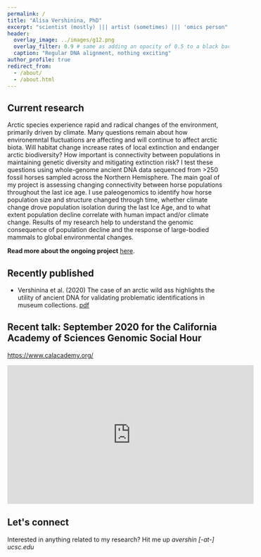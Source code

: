 ```yaml
---
permalink: /
title: "Alisa Vershinina, PhD"
excerpt: "scientist (mostly) ||| artist (sometimes) ||| 'omics person"
header:
  overlay_image: ../images/g12.png
  overlay_filter: 0.9 # same as adding an opacity of 0.5 to a black background
  caption: "Regular DNA alignment, nothing exciting"
author_profile: true
redirect_from: 
  - /about/
  - /about.html
---
```


Current research
------

Arctic species experience rapid and radical changes of the environment, primarily driven by climate. Many questions remain about how environemntal fluctuations are affecting and will continue to affect arctic biota. Will habitat change increase rates of local extinction and endanger arctic biodiversity? How important is connectivity between populations in maintaining genetic diversity and mitigating extinction risk? I test these questions using whole-genome ancient DNA data sequenced from >250 fossil horses sampled across the Northern Hemisphere. The main goal of my project is assessing changing connectivity between horse populations throughout the last ice age. I use paleogenomics to identify how horse population size and structure changed through time, whether climate change drove population isolation during the last Ice Age, and to what extent population decline correlate with human impact and/or climate change. Results of my research help to understand the genomic consequence of population decline and the response of large-bodied mammals to global environmental changes.

**Read more about the ongoing project** [here](https://pgl.soe.ucsc.edu/horses.html).


Recently published
------
* Vershinina et al. (2020) The case of an arctic wild ass highlights the utility of ancient DNA for validating problematic identifications in museum collections. [pdf](https://www.researchgate.net/publication/338135642_The_case_of_an_arctic_wild_ass_highlights_the_utility_of_ancient_DNA_for_validating_problematic_identifications_in_museum_collections)


Recent talk: September 2020 for the California Academy of Sciences Genomic Social Hour
------
https://www.calacademy.org/

<iframe width="560" height="315" src="https://www.youtube.com/embed/B01XSrKcr9I?start=1335" frameborder="0" allow="accelerometer; autoplay; clipboard-write; encrypted-media; gyroscope; picture-in-picture" allowfullscreen></iframe>



Let's connect
------

Interested in anything related to my research? Hit me up *avershin [-at-] ucsc.edu*